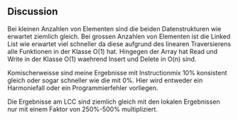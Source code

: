 
## Discussion

Bei kleinen Anzahlen von Elementen sind die beiden Datenstrukturen wie erwartet ziemlich gleich.
Bei grossen Anzahlen von Elementen ist die Linked List wie erwartet viel schneller da diese aufgrund des linearen Traversierens alle Funktionen in der Klasse O(1) hat.
Hingegen der Array hat Read und Write in der Klasse O(1) waehrend Insert und Delete in O(n) sind.

Komischerweisse sind meine Ergebnisse mit Instructionmix 10% konsistent gleich oder sogar schneller wie die mit 0%. Hier wird entweder ein Harmoniefall oder ein Programmierfehler vorliegen.

Die Ergebnisse am LCC sind ziemlich gleich mit den lokalen Ergebnissen nur mit einem Faktor von 250%-500% multipliziert.

